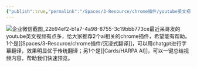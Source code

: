 ```yaml
---
{"publish":true,"permalink":"/Spaces/3-Resource/chrome插件/youtube英文视频如何看，工具推荐.md","created":"2025-07-29T23:04:28.719+08:00","modified":"2025-07-29T23:04:28.729+08:00","published":"2025-07-29T23:04:28.729+08:00","cssclasses":""}
---
```



![企业微信截图_22b94ef2-b1a7-4a98-8755-3c19bbb773ce](https://pub-pic.oldwinter.top/2025/06/783a3150a1348b01139fad9f9014af9b.png)最近呆哥发的youtube英文视频有点多，给大家推荐2个ai相关的chrome插件，希望能有帮助。1个是[[Spaces/3-Resource/chrome插件/沉浸式翻译]]，可以用chatgpt进行字幕翻译，效果明显优于传统翻译；另1个是[[Cards/HARPA AI]]，可以一键总结视频内容，帮助我们快速预览。